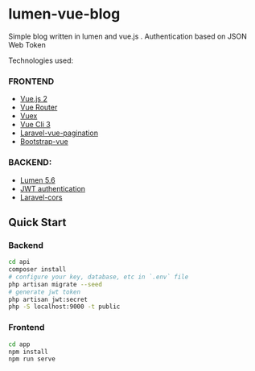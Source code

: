 # lumen-vue-blog

Simple blog written in lumen and vue.js . Authentication based on JSON Web Token

Technologies used:
### FRONTEND
  - [Vue.js 2](https://vuejs.org/)
  - [Vue Router](https://router.vuejs.org/)
  - [Vuex](https://vuex.vuejs.org/)
  - [Vue Cli 3](https://cli.vuejs.org/)
  - [Laravel-vue-pagination](https://github.com/gilbitron/laravel-vue-pagination)
  - [Bootstrap-vue](https://bootstrap-vue.js.org/)
### BACKEND:
  - [Lumen 5.6](https://lumen.laravel.com/docs/5.6)
  - [JWT authentication](https://github.com/tymondesigns/jwt-auth)
  - [Laravel-cors](https://github.com/barryvdh/laravel-cors)

## Quick Start

### Backend

```bash
cd api
composer install
# configure your key, database, etc in `.env` file
php artisan migrate --seed
# generate jwt token
php artisan jwt:secret
php -S localhost:9000 -t public
```

### Frontend

```bash
cd app
npm install
npm run serve
```
